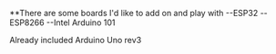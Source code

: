**There are some boards I'd like to add on and play with
--ESP32
--ESP8266
--Intel Arduino 101

Already included Arduino Uno rev3
